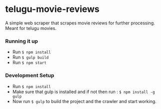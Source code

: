 # telugu-movie-reviews
A simple web scraper that scrapes movie reviews for further processing. Meant for telugu movies.


### Running it up
+ Run `$ npm install`
+ Run `$ gulp build`
+ Run `$ npm start`

### Development Setup
+ Run `$ npm install`
+ Make sure that gulp is installed and if not then run : `$ npm install -g gulp`
+ Now run `$ gulp` to build the project and the crawler and start working.
